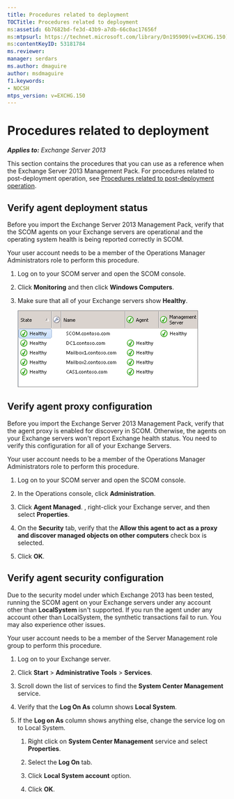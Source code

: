 ```yaml
---
title: Procedures related to deployment
TOCTitle: Procedures related to deployment
ms:assetid: 6b7682bd-fe3d-43b9-a7db-66c0ac17656f
ms:mtpsurl: https://technet.microsoft.com/library/Dn195909(v=EXCHG.150)
ms:contentKeyID: 53181784
ms.reviewer: 
manager: serdars
ms.author: dmaguire
author: msdmaguire
f1.keywords:
- NOCSH
mtps_version: v=EXCHG.150
---
```


# Procedures related to deployment

_**Applies to:** Exchange Server 2013_

This section contains the procedures that you can use as a reference when the Exchange Server 2013 Management Pack. For procedures related to post-deployment operation, see [Procedures related to post-deployment operation](procedures-related-to-post-deployment-operation.md).

## Verify agent deployment status

Before you import the Exchange Server 2013 Management Pack, verify that the SCOM agents on your Exchange servers are operational and the operating system health is being reported correctly in SCOM.

Your user account needs to be a member of the Operations Manager Administrators role to perform this procedure.

1. Log on to your SCOM server and open the SCOM console.

2. Click **Monitoring** and then click **Windows Computers**.

3. Make sure that all of your Exchange servers show **Healthy**.

   ![Healthy agents in SCOM console](images/Dn195909.7d1ff0bb-419e-40dc-babf-5fa2fb7229a8(EXCHG.150).png "Healthy agents in SCOM console")

## Verify agent proxy configuration

Before you import the Exchange Server 2013 Management Pack, verify that the agent proxy is enabled for discovery in SCOM. Otherwise, the agents on your Exchange servers won't report Exchange health status. You need to verify this configuration for all of your Exchange Servers.

Your user account needs to be a member of the Operations Manager Administrators role to perform this procedure.

1. Log on to your SCOM server and open the SCOM console.

2. In the Operations console, click **Administration**.

3. Click **Agent Managed**. , right-click your Exchange server, and then select **Properties**.

4. On the **Security** tab, verify that the **Allow this agent to act as a proxy and discover managed objects on other computers** check box is selected.

5. Click **OK**.

## Verify agent security configuration

Due to the security model under which Exchange 2013 has been tested, running the SCOM agent on your Exchange servers under any account other than **LocalSystem** isn't supported. If you run the agent under any account other than LocalSystem, the synthetic transactions fail to run. You may also experience other issues.

Your user account needs to be a member of the Server Management role group to perform this procedure.

1. Log on to your Exchange server.

2. Click **Start** \> **Administrative Tools** \> **Services**.

3. Scroll down the list of services to find the **System Center Management** service.

4. Verify that the **Log On As** column shows **Local System**.

5. If the **Log on As** column shows anything else, change the service log on to Local System.

   1. Right click on **System Center Management** service and select **Properties**.

   2. Select the **Log On** tab.

   3. Click **Local System account** option.

   4. Click **OK**.
